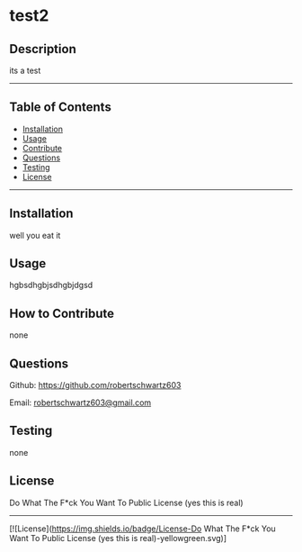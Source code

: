 # test2

## Description

its a test

----------------------------------------

## Table of Contents

- [Installation](#installation)
- [Usage](#usage)
- [Contribute](#contribute)
- [Questions](#questions)
- [Testing](#testing)
- [License](#license)

----------------------------------------

## Installation

well you eat it

## Usage

hgbsdhgbjsdhgbjdgsd

## How to Contribute

none

## Questions

Github: https://github.com/robertschwartz603

Email: robertschwartz603@gmail.com

## Testing

none

## License

Do What The F*ck You Want To Public License (yes this is real)

--------

[![License](https://img.shields.io/badge/License-Do What The F*ck You Want To Public License (yes this is real)-yellowgreen.svg)]